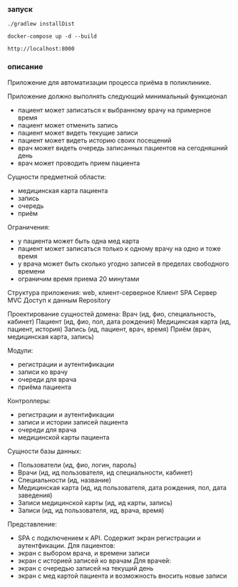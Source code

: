 ### запуск
`./gradlew installDist`

`docker-compose up -d --build`

`http://localhost:8000`

### описание

Приложение для автоматизации процесса приёма в поликлинике.

Приложение должно выполнять следующий минимальный функционал
- пациент может записаться к выбранному врачу на примерное время
- пациент может отменить запись
- пациент может видеть текущие записи
- пациент может видеть историю своих посещений
- врач может видеть очередь записанных пациентов на сегодняшний день
- врач может проводить прием пациента

Сущности предметной области: 
- медицинская карта пациента
- запись
- очередь 
- приём

Ограничения:
- у пациента может быть одна мед карта
- пациент может записаться только к одному врачу на одно и тоже время
- у врача может быть сколько угодно записей в пределах свободного времени
- ограничим время приема 20 минутами

Структура приложения:
web, клиент-серверное
Клиент SPA
Сервер MVC
Доступ к данным Repository

Проектирование сущностей домена:
Врач (ид, фио, специальность, кабинет)
Пациент (ид, фио, пол, дата рождения)
Медицинская карта (ид, пациент, история)
Запись (ид, пациент, врач, время)
Приём (врач, медицинская карта, запись)

Модули:
- регистрации и аутентификации
- записи ко врачу
- очереди для врача
- приёма пациента

Контроллеры: 
- регистрации и аутентификации
- записи и истории записей пациента
- очереди для врача
- медицинской карты пациента

Сущности базы данных:
- Пользователи (ид, фио, логин, пароль)
- Врачи (ид, ид пользователя, ид специальности, кабинет)
- Специальности (ид, название)
- Медицинская карта (ид, ид пользователя, дата рождения, пол, дата заведения)
- Записи медицинской карты (ид, ид карты, запись)
- Записи (ид, ид пользователя, ид, врача, время)

Представление:
- SPA с подключением к API. Содержит экран регистрации и аутентфикации. 
Для пациентов:
- экран с выбором врача, и времени записи
- экран с историей записей ко врачам
Для врачей:
- экран с очередью записей на текущий день
- экран с мед картой пациента и возможность вносить новые записи
